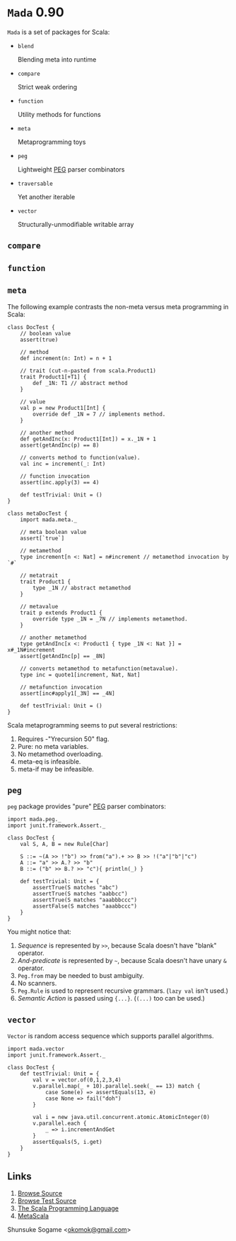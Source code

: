 # `Mada` 0.90

`Mada` is a set of packages for Scala:

- `blend`

    Blending meta into runtime

- `compare`

    Strict weak ordering

- `function`

    Utility methods for functions

- `meta`

    Metaprogramming toys

- `peg`

    Lightweight [PEG] parser combinators

- `traversable`

    Yet another iterable

- `vector`

    Structurally-unmodifiable writable array



## `compare`



## `function`



## `meta`

The following example contrasts the non-meta versus meta programming in Scala:

    class DocTest {
        // boolean value
        assert(true)

        // method
        def increment(n: Int) = n + 1

        // trait (cut-n-pasted from scala.Product1)
        trait Product1[+T1] {
            def _1N: T1 // abstract method
        }

        // value
        val p = new Product1[Int] {
            override def _1N = 7 // implements method.
        }

        // another method
        def getAndInc(x: Product1[Int]) = x._1N + 1
        assert(getAndInc(p) == 8)

        // converts method to function(value).
        val inc = increment(_: Int)

        // function invocation
        assert(inc.apply(3) == 4)

        def testTrivial: Unit = ()
    }

    class metaDocTest {
        import mada.meta._

        // meta boolean value
        assert[`true`]

        // metamethod
        type increment[n <: Nat] = n#increment // metamethod invocation by `#`

        // metatrait
        trait Product1 {
            type _1N // abstract metamethod
        }

        // metavalue
        trait p extends Product1 {
            override type _1N = _7N // implements metamethod.
        }

        // another metamethod
        type getAndInc[x <: Product1 { type _1N <: Nat }] = x#_1N#increment
        assert[getAndInc[p] == _8N]

        // converts metamethod to metafunction(metavalue).
        type inc = quote1[increment, Nat, Nat]

        // metafunction invocation
        assert[inc#apply1[_3N] == _4N]

        def testTrivial: Unit = ()
    }

Scala metaprogramming seems to put several restrictions:

1. Requires -"Yrecursion 50" flag.
1. Pure: no meta variables.
1. No metamethod overloading.
1. meta-eq is infeasible.
1. meta-if may be infeasible.



## `peg`

`peg` package provides "pure" [PEG] parser combinators:

    import mada.peg._
    import junit.framework.Assert._

    class DocTest {
        val S, A, B = new Rule[Char]

        S ::= ~(A >> !"b") >> from("a").+ >> B >> !("a"|"b"|"c")
        A ::= "a" >> A.? >> "b"
        B ::= ("b" >> B.? >> "c"){ println(_) }

        def testTrivial: Unit = {
            assertTrue(S matches "abc")
            assertTrue(S matches "aabbcc")
            assertTrue(S matches "aaabbbccc")
            assertFalse(S matches "aaabbccc")
        }
    }

You might notice that:

1. *Sequence* is represented by `>>`, because Scala doesn't have "blank" operator.
1. *And-predicate* is represented by `~`, because Scala doesn't have unary `&` operator.
1. `Peg.from` may be needed to bust ambiguity.
1. No scanners.
1. `Peg.Rule` is used to represent recursive grammars. (`lazy val` isn't used.)
1. *Semantic Action* is passed using `{...}`. (`(...)` too can be used.)



## `vector`

`Vector` is random access sequence which supports parallel algorithms.

    import mada.vector
    import junit.framework.Assert._

    class DocTest {
        def testTrivial: Unit = {
            val v = vector.of(0,1,2,3,4)
            v.parallel.map(_ + 10).parallel.seek(_ == 13) match {
                case Some(e) => assertEquals(13, e)
                case None => fail("doh")
            }

            val i = new java.util.concurrent.atomic.AtomicInteger(0)
            v.parallel.each {
                _ => i.incrementAndGet
            }
            assertEquals(5, i.get)
        }
    }



## Links

1. [Browse Source]
1. [Browse Test Source]
1. [The Scala Programming Language]
1. [MetaScala]



Shunsuke Sogame <<okomok@gmail.com>>



[MIT License]: http://www.opensource.org/licenses/mit-license.php "MIT License"
[Browse Source]: http://github.com/okomok/mada/tree/master/src/main/scala/mada "Browse Source"
[Browse Test Source]: http://github.com/okomok/mada/tree/master/src/test/scala/madatest "Browse Test Source"
[The Scala Programming Language]: http://www.scala-lang.org/ "The Scala Programming Language"
[PEG]: http://en.wikipedia.org/wiki/Parsing_expression_grammar "PEG"
[MetaScala]: http://www.assembla.com/wiki/show/metascala

